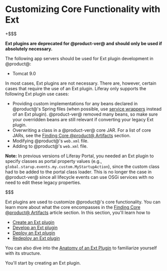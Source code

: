 # Customizing Core Functionality with Ext [](id=customizing-core-functionality-with-ext)

+$$$

**Ext plugins are deprecated for @product-ver@ and should only be used if
absolutely necessary.**

The following app servers should be used for Ext plugin development in
@product@:

- Tomcat 9.0

In most cases, Ext plugins are not necessary. There are, however, certain cases
that require the use of an Ext plugin. Liferay only supports the following Ext
plugin use cases:

- Providing custom implementations for any beans declared in @product@'s
  Spring files (when possible, use
  [service wrappers](/develop/tutorials/-/knowledge_base/7-1/customizing-liferay-services-service-wrappers)
  instead of an Ext plugin). @product-ver@ removed many beans, so make sure your
  overridden beans are still relevant if converting your legacy Ext plugin.
- Overwriting a class in a @product-ver@ core JAR. For a list of core JARs, see
  the [Finding Core @product@ Artifacts](/develop/tutorials/-/knowledge_base/7-1/configuring-dependencies#finding-core-liferay-portal-artifacts)
  section.
- Modifying @product@'s `web.xml` file.
- Adding to @product@'s `web.xml` file.

**Note:** In previous versions of Liferay Portal, you needed an Ext plugin to
specify classes as portal property values (e.g.,
`global.starup.events.my.custom.MyStartupAction`), since the custom class had to
be added to the portal class loader. This is no longer the case in @product-ver@
since all lifecycle events can use OSGi services with no need to edit these
legacy properties.

$$$

Ext plugins are used to customize @product@'s core functionality. You can learn
more about what the core encompasses in the
[Finding Core @product@ Artifacts](/develop/tutorials/-/knowledge_base/7-1/configuring-dependencies#finding-core-liferay-portal-artifacts)
article section. In this section, you'll learn how to

- [Create an Ext plugin](/develop/reference/-/knowledge_base/7-1/creating-an-ext-plugin)
- [Develop an Ext plugin](/develop/reference/-/knowledge_base/7-1/developing-an-ext-plugin)
- [Deploy an Ext plugin](/develop/reference/-/knowledge_base/7-1/deploying-an-ext-plugin)
- [Redeploy an Ext plugin](/develop/reference/-/knowledge_base/7-1/redeploying-an-ext-plugin)

You can also dive into the
[Anatomy of an Ext Plugin](/develop/reference/-/knowledge_base/7-1/anatomy-of-an-ext-plugin)
to familiarize yourself with its structure.

You'll start by creating an Ext plugin.
